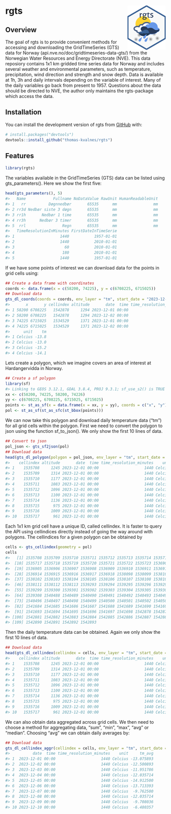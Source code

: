 
<!-- README.md is generated from README.Rmd. Please edit that file -->

# rgts <img src="man/figures/logo.png" align="right" height="139" alt="" />

<!-- badges: start -->
<!-- badges: end -->

## Overview

The goal of rgts is to provide convenient methods for accessing and
downloading the GridTimeSeries (GTS) data for Norway
(api.nve.no/doc/gridtimeseries-data-gts/) from the Norwegian Water
Resources and Energy Directorate (NVE). This data reposiory contains 1x1
km gridded time series data for Norway and includes several weather and
environmental parameters, such as temperature, precipitation, wind
direction and strength and snow depth. Data is available at 1h, 3h and
daily intervals depending on the variable of interest. Many of the daily
variables go back from present to 1957. Questions about the data should
be directed to NVE, the author only maintains the rgts-package which
access the data.

## Installation

You can install the development version of rgts from
[GitHub](https://github.com/) with:

``` r
# install.packages("devtools")
devtools::install_github("thomas-kvalnes/rgts")
```

## Features

``` r
library(rgts)
```

The variables available in the GridTimeSeries (GTS) data can be listed
using gts_parameters(). Here we show the first five:

``` r
head(gts_parameters(), 5)
#>   Name            Fullname NoDataValue RawUnit HumanReadableUnit
#> 1   rr          Døgnnedbør       65535      mm                mm
#> 2 rr3d Nedbør siste 3 døgn       65535      mm                mm
#> 3 rr1h       Nedbør 1 time       65535      mm                mm
#> 4 rr3h      Nedbør 3 timer       65535      mm                mm
#> 5  rrl                Regn       65535      mm                mm
#>   TimeResolutionInMinutes FirstDateInTimeSerie
#> 1                    1440           1957-01-01
#> 2                    1440           2010-01-01
#> 3                      60           2010-01-01
#> 4                     180           2010-01-01
#> 5                    1440           1957-01-01
```

If we have some points of interest we can download data for the points
in grid cells using:

``` r
## Create a data frame with coordinates
coords <- data.frame(x = c(58200, 74225), y = c(6708225, 6715025))
## Download data
gts_dl_coords(coords = coords, env_layer = "tm", start_date = "2023-12-01", end_date = "2023-12-02")
#>       x       y cellindex altitude       date  time time_resolution_minutes
#> 1 58200 6708225   1542878     1294 2023-12-01 00:00                    1440
#> 2 58200 6708225   1542878     1294 2023-12-02 00:00                    1440
#> 3 74225 6715025   1534529     1371 2023-12-01 00:00                    1440
#> 4 74225 6715025   1534529     1371 2023-12-02 00:00                    1440
#>      unit    tm
#> 1 Celcius -13.8
#> 2 Celcius -13.0
#> 3 Celcius -15.2
#> 4 Celcius -14.1
```

Lets create a polygon, which we imagine covers an area of interest at
Hardangervidda in Norway.

``` r
## Create a sf polygon
library(sf)
#> Linking to GEOS 3.12.1, GDAL 3.8.4, PROJ 9.3.1; sf_use_s2() is TRUE
xx <- c(58200, 74225, 58200, 74226)
yy <- c(6708225, 6708225, 6715025, 6715025)
points <- st_as_sf(x = data.frame(x = xx, y = yy), coords = c("x", "y"), crs = 25833)
pol <- st_as_sf(st_as_sfc(st_bbox(points)))
```

We can now take this polygon and download daily temperature data (“tm”)
for all grid cells within the polygon. First we need to convert the
polygon to json using the function sf_to_json(). We only show the first
10 lines of data.

``` r
## Convert to json
pol_json <- gts_sf2json(pol)
## Download data
head(gts_dl_polygon(polygon = pol_json, env_layer = "tm", start_date = "2023-12-01", end_date = "2023-12-01"), 10)
#>    cellindex altitude       date  time time_resolution_minutes    unit    tm
#> 1    1535708     1245 2023-12-01 00:00                    1440 Celcius -12.9
#> 2    1535709     1314 2023-12-01 00:00                    1440 Celcius -13.5
#> 3    1535710     1177 2023-12-01 00:00                    1440 Celcius -12.5
#> 4    1535711     1083 2023-12-01 00:00                    1440 Celcius -11.9
#> 5    1535712     1096 2023-12-01 00:00                    1440 Celcius -12.1
#> 6    1535713     1100 2023-12-01 00:00                    1440 Celcius -12.1
#> 7    1535714     1136 2023-12-01 00:00                    1440 Celcius -12.4
#> 8    1535715      975 2023-12-01 00:00                    1440 Celcius -11.6
#> 9    1535716     1009 2023-12-01 00:00                    1440 Celcius -11.8
#> 10   1535717      961 2023-12-01 00:00                    1440 Celcius -11.6
```

Each 1x1 km grid cell have a unique ID, called cellindex. It is faster
to query the API using cellindices directly instead of going the way
around with polygons. The cellindices for a given polygon can be
obtained by

``` r
cells <- gts_cellindex(geometry = pol)
cells
#>   [1] 1535708 1535709 1535710 1535711 1535712 1535713 1535714 1535715 1535716
#>  [10] 1535717 1535718 1535719 1535720 1535721 1535722 1535723 1536903 1536904
#>  [19] 1536905 1536906 1536907 1536908 1536909 1536910 1536911 1536912 1536913
#>  [28] 1536914 1536915 1536916 1536917 1536918 1538098 1538099 1538100 1538101
#>  [37] 1538102 1538103 1538104 1538105 1538106 1538107 1538108 1538109 1538110
#>  [46] 1538111 1538112 1538113 1539293 1539294 1539295 1539296 1539297 1539298
#>  [55] 1539299 1539300 1539301 1539302 1539303 1539304 1539305 1539306 1539307
#>  [64] 1539308 1540488 1540489 1540490 1540491 1540492 1540493 1540494 1540495
#>  [73] 1540496 1540497 1540498 1540499 1540500 1540501 1540502 1540503 1541683
#>  [82] 1541684 1541685 1541686 1541687 1541688 1541689 1541690 1541691 1541692
#>  [91] 1541693 1541694 1541695 1541696 1541697 1541698 1542878 1542879 1542880
#> [100] 1542881 1542882 1542883 1542884 1542885 1542886 1542887 1542888 1542889
#> [109] 1542890 1542891 1542892 1542893
```

Then the daily temperature data can be obtained. Again we only show the
first 10 lines of data.

``` r
## Download data
head(gts_dl_cellindex(cellindex = cells, env_layer = "tm", start_date = "2023-12-01", end_date = "2023-12-01"), 10)
#>    cellindex altitude       date  time time_resolution_minutes    unit    tm
#> 1    1535708     1245 2023-12-01 00:00                    1440 Celcius -12.9
#> 2    1535709     1314 2023-12-01 00:00                    1440 Celcius -13.5
#> 3    1535710     1177 2023-12-01 00:00                    1440 Celcius -12.5
#> 4    1535711     1083 2023-12-01 00:00                    1440 Celcius -11.9
#> 5    1535712     1096 2023-12-01 00:00                    1440 Celcius -12.1
#> 6    1535713     1100 2023-12-01 00:00                    1440 Celcius -12.1
#> 7    1535714     1136 2023-12-01 00:00                    1440 Celcius -12.4
#> 8    1535715      975 2023-12-01 00:00                    1440 Celcius -11.6
#> 9    1535716     1009 2023-12-01 00:00                    1440 Celcius -11.8
#> 10   1535717      961 2023-12-01 00:00                    1440 Celcius -11.6
```

We can also obtain data aggregated across grid cells. We then need to
choose a method for aggregating data, “sum”, “min”, “max”, “avg” or
“median”. Choosing “avg” we can obtain daily averages by:

``` r
## Download data
gts_dl_cellindex_aggr(cellindex = cells, env_layer = "tm", start_date = "2023-12-01", end_date = "2023-12-10", method = "avg")
#>          date  time time_resolution_minutes    unit     tm_avg
#> 1  2023-12-01 00:00                    1440 Celcius -13.075893
#> 2  2023-12-02 00:00                    1440 Celcius -12.500893
#> 3  2023-12-03 00:00                    1440 Celcius -11.951786
#> 4  2023-12-04 00:00                    1440 Celcius -12.035714
#> 5  2023-12-05 00:00                    1440 Celcius -14.912500
#> 6  2023-12-06 00:00                    1440 Celcius -13.713393
#> 7  2023-12-07 00:00                    1440 Celcius  -9.762500
#> 8  2023-12-08 00:00                    1440 Celcius -12.035714
#> 9  2023-12-09 00:00                    1440 Celcius  -9.708036
#> 10 2023-12-10 00:00                    1440 Celcius  -6.480357
```
